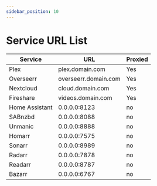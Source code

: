 ```yaml
---
sidebar_position: 10
---
```


# Service URL List

| Service        | URL                  | Proxied |
| -------------- | -------------------- | ------- |
| Plex           | plex.domain.com      | Yes     |
| Overseerr      | overseerr.domain.com | Yes     |
| Nextcloud      | cloud.domain.com     | Yes     |
| Fireshare      | videos.domain.com    | Yes     |
| Home Assistant | 0.0.0.0:8123         | no      |
| SABnzbd        | 0.0.0.0:8088         | no      |
| Unmanic        | 0.0.0.0:8888         | no      |
| Homarr         | 0.0.0.0:7575         | no      |
| Sonarr         | 0.0.0.0:8989         | no      |
| Radarr         | 0.0.0.0:7878         | no      |
| Readarr        | 0.0.0.0:8787         | no      |
| Bazarr         | 0.0.0.0:6767         | no      |
